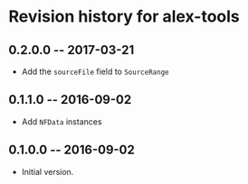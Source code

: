 # Revision history for alex-tools

## 0.2.0.0  -- 2017-03-21

* Add the `sourceFile` field to `SourceRange`

## 0.1.1.0  -- 2016-09-02

* Add `NFData` instances

## 0.1.0.0  -- 2016-09-02

* Initial version.
